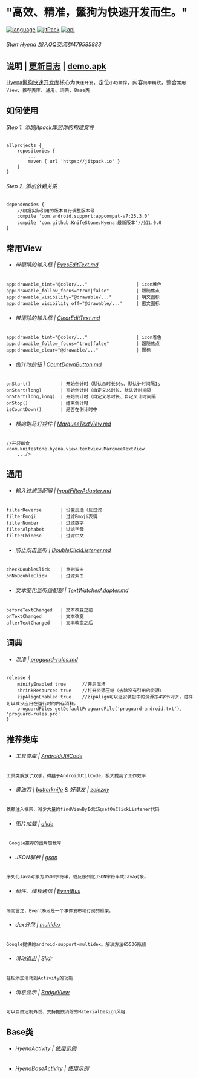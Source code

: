 # "高效、精准，鬣狗为快速开发而生。"

[![language][languageSvg]]() [![jitPack][jitPackSvg]][jitPack] [![api][apiSvg]][api]

###### Start Hyena 加入QQ交流群479585883

## 说明 | [更新日志][UpdateLog.md] | [demo.apk][蒲公英下载地址]

[Hyena鬣狗快速开发库][Hyena]核心为`快速开发`，定位`小巧精悍`，内容`简单精致`，整合`常用View`、`推荐类库`、`通用`、`词典`、`Base类`


## 如何使用

###### Step 1. 添加jitpack库到你的构建文件

```
allprojects {
    repositories {
        ...
        maven { url 'https://jitpack.io' }
    }
}
```

###### Step 2. 添加依赖关系

```
dependencies {
    //根据实际引用的版本自行调整版本号
    compile 'com.android.support:appcompat-v7:25.3.0'
    compile 'com.github.KnifeStone:Hyena:最新版本'//如1.0.0
}
```

## 常用View

* ###### 带眼睛的输入框 | [EyesEditText.md][EyesEditText.md]

```
app:drawable_tint="@color/..."                  | icon着色
app:drawable_follow_focus="true|false"          | 跟随焦点
app:drawable_visibility="@drawable/..."         | 明文图标
app:drawable_visibility_off="@drawable/..."     | 密文图标
```

* ###### 带清除的输入框 | [ClearEditText.md][ClearEditText.md]

```
app:drawable_tint="@color/..."                  | icon着色
app:drawable_follow_focus="true|false"          | 跟随焦点
app:drawable_clear="@drawable/..."              | 图标
```

* ###### 倒计时按钮 | [CountDownButton.md][CountDownButton.md]

```
onStart()           | 开始倒计时（默认总时长60s、默认计时间隔1s
onStart(long)       | 开始倒计时（自定义总时长、默认计时间隔
onStart(long,long)  | 开始倒计时（自定义总时长、自定义计时间隔
onStop()            | 结束倒计时
isCountDown()       | 是否在倒计时中
```

* ###### 横向跑马灯控件 | [MarqueeTextView.md][MarqueeTextView.md]

```
//开袋即食
<com.knifestone.hyena.view.textview.MarqueeTextView
    .../>
```

## 通用

* ###### 输入过滤适配器 | [InputFilterAdapter.md][InputFilterAdapter.md]

```
filterReverse       | 设置反选（反过滤
filterEmoji         | 过滤Emoji表情
filterNumber        | 过滤数字
filterAlphabet      | 过滤字母
filterChinese       | 过滤中文
```

* ###### 防止双击监听 | [DoubleClickListener.md][DoubleClickListener.md]

```
checkDoubleClick    | 拿到双击
onNoDoubleClick     | 过滤双击
```

* ###### 文本变化监听适配器 | [TextWatcherAdapter.md][TextWatcherAdapter.md]

```
beforeTextChanged   | 文本改变之前
onTextChanged       | 文本改变
afterTextChanged    | 文本改变之后
```

## 词典

* ###### 混淆 | [proguard-rules.md][proguard-rules.md]

```
release {
    minifyEnabled true      //开启混淆
    shrinkResources true    //打开资源压缩（去除没有引用的资源）
    zipAlignEnabled true    //zipAlign可以让安装包中的资源按4字节对齐，这样可以减少应用在运行时的内存消耗。
    proguardFiles getDefaultProguardFile('proguard-android.txt'), 'proguard-rules.pro'
}
```

## 推荐类库

* ###### 工具类库 | [AndroidUtilCode][AndroidUtilCode]

```
工具类解放了双手，得益于AndroidUtilCode，极大提高了工作效率
```

* ###### 黄油刀 | [butterknife][butterknife] & 好基友 | [zelezny][zelezny]

```
依赖注入框架，减少大量的findViewById以及setOnClickListener代码
```

* ###### 图片加载 | [glide][glide]

```
 Google推荐的图片加载库
```

* ###### JSON解析 | [gson][gson]

```
序列化Java对象为JSON字符串，或反序列化JSON字符串成Java对象。
```

* ###### 组件、线程通信 | [EventBus][EventBus]

```
简而言之，EventBus是一个事件发布和订阅的框架。
```

* ###### dex分包 | [multidex][multidex]

```
Google提供的android-support-multidex。解决方法65536瓶颈
```

* ###### 滑动退出 | [Slidr][Slidr]

```
轻松添加滑动到Activity的功能
```

* ###### 消息显示 | [BadgeView][BadgeView]

```
可以自由定制外观、支持拖拽消除的MaterialDesign风格
```

## Base类

* ###### HyenaActivity | [使用示例][HyenaActivity.md]

* ###### HyenaBaseActivity | [使用示例][HyenaBaseActivity.md]


[languageSvg]:https://img.shields.io/badge/language-java-blue.svg
[jitPackSvg]:https://jitpack.io/v/KnifeStone/Hyena.svg
[jitPack]:https://jitpack.io/#KnifeStone/Hyena
[apiSvg]: https://img.shields.io/badge/API-15+-blue.svg
[api]: https://android-arsenal.com/api?level=15

[Hyena]:https://github.com/KnifeStone/Hyena
[蒲公英下载地址]:https://www.pgyer.com/72qN

[AndroidUtilCode]:https://github.com/Blankj/AndroidUtilCode
[butterknife]:https://github.com/JakeWharton/butterknife
[zelezny]:https://github.com/avast/android-butterknife-zelezny
[glide]:https://github.com/bumptech/glide
[gson]:https://github.com/google/gson
[EventBus]:https://github.com/greenrobot/EventBus
[multidex]:http://blog.csdn.net/gaozhan_csdn/article/details/51992100
[Slidr]:https://github.com/r0adkll/Slidr
[BadgeView]:https://github.com/qstumn/BadgeView

[Hyena.jpg]:https://github.com/KnifeStone/Hyena/blob/master/images/Hyena.jpg
[UpdateLog.md]: https://github.com/KnifeStone/Hyena/blob/master/UpdateLog.md

[EyesEditText.md]:https://github.com/KnifeStone/Hyena/blob/master/wikis/EyesEditText.md
[ClearEditText.md]:https://github.com/KnifeStone/Hyena/blob/master/wikis/ClearEditText.md
[MarqueeTextView.md]:https://github.com/KnifeStone/Hyena/blob/master/wikis/MarqueeTextView.md
[CountDownButton.md]:https://github.com/KnifeStone/Hyena/blob/master/wikis/CountDownButton.md

[HyenaActivity.md]:https://github.com/KnifeStone/Hyena/blob/master/wikis/HyenaActivity.md
[HyenaBaseActivity.md]:https://github.com/KnifeStone/Hyena/blob/master/wikis/HyenaBaseActivity.md

[InputFilterAdapter.md]:https://github.com/KnifeStone/Hyena/blob/master/wikis/InputFilterAdapter.md
[DoubleClickListener.md]:https://github.com/KnifeStone/Hyena/blob/master/wikis/DoubleClickListener.md
[TextWatcherAdapter.md]:https://github.com/KnifeStone/Hyena/blob/master/wikis/TextWatcherAdapter.md

[proguard-rules.md]: https://github.com/KnifeStone/Hyena/blob/master/wikis/proguard-rules.md

